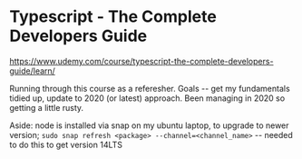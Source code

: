 # Typescript - The Complete Developers Guide

https://www.udemy.com/course/typescript-the-complete-developers-guide/learn/

Running through this course as a referesher. Goals -- get my fundamentals tidied up, update to 2020 (or latest) approach. Been managing in 2020 so getting a little rusty.

Aside: node is installed via snap on my ubuntu laptop, to upgrade to newer version; `sudo snap refresh <package> --channel=<channel_name>` -- needed to do this to get version 14LTS
